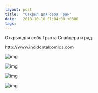 ```yaml
---
layout: post
title:  "Открыл для себя Гран"
date:   2018-10-10 07:04:00 +0300
tags:   
---
```


Открыл для себя Гранта Снайдера и рад.

http://www.incidentalcomics.com

![img](https://pp.userapi.com/c847218/v847218156/1047a0/nR0FDymxZBU.jpg)

![img](https://pp.userapi.com/c847218/v847218156/1047a8/k4SuBUg21ls.jpg)

![img](https://pp.userapi.com/c847218/v847218156/1047b0/YU1R8pHjmSs.jpg)

![img](https://pp.userapi.com/c847218/v847218156/1047b8/Lb3leQpLQRQ.jpg)

<!--excerpt-->
